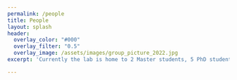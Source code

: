 ```yaml
---
permalink: /people
title: People
layout: splash
header:
  overlay_color: "#000"
  overlay_filter: "0.5"
  overlay_image: /assets/images/group_picture_2022.jpg
excerpt: 'Currently the lab is home to 2 Master students, 5 PhD students, 1 Postdoc and is headed by 1 Professor and 1 Assistant Professor.'

---
```

